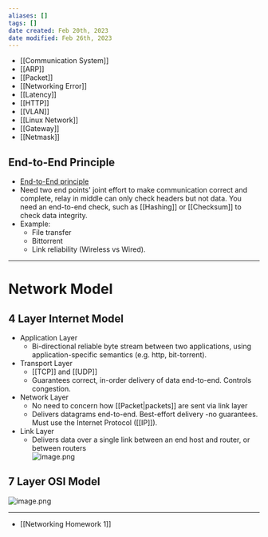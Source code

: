 ```yaml
---
aliases: []
tags: []
date created: Feb 20th, 2023
date modified: Feb 26th, 2023
---
```

- [[Communication System]]
- [[ARP]]
- [[Packet]]
- [[Networking Error]]
- [[Latency]]
- [[HTTP]]
- [[VLAN]]
- [[Linux Network]]
- [[Gateway]]
- [[Netmask]]

## End-to-End Principle
- [End-to-End principle](https://en.wikipedia.org/wiki/End-to-end_principle)
- Need two end points' joint effort to make communication correct and complete, relay in middle can only check headers but not data. You need an end-to-end check, such as [[Hashing]] or [[Checksum]] to check data integrity.
- Example:
	- File transfer
	- Bittorrent
	- Link reliability (Wireless vs Wired).

___

# Network Model

## 4 Layer Internet Model
- Application Layer
	- Bi-directional reliable byte stream between two applications, using application-specific semantics (e.g. http, bit-torrent).
- Transport Layer
	- [[TCP]] and [[UDP]]
	- Guarantees correct, in-order delivery of data end-to-end. Controls congestion.
- Network Layer
	- No need to concern how [[Packet|packets]] are sent via link layer
	- Delivers datagrams end-to-end. Best-effort delivery -no guarantees. Must use the Internet Protocol ([[IP]]).
- Link Layer
	- Delivers data over a single link between an end host and router, or between routers  
 ![image.png](https://img.ynchen.me/2023/02/f7969e87e3d75926237be138fb447066.webp)

## 7 Layer OSI Model
![image.png](https://img.ynchen.me/2023/02/b0cb7ea848e7e26ea5e44b6f44893468.webp)

___

- [[Networking Homework 1]]